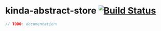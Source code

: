 # kinda-abstract-store [![Build Status](https://travis-ci.org/kinda/kinda-abstract-store.svg?branch=master)](https://travis-ci.org/kinda/kinda-abstract-store)

```js
// TODO: documentation!
```

